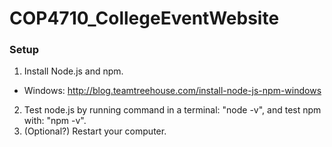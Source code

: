 # COP4710_CollegeEventWebsite
### Setup ###
1. Install Node.js and npm.
  - Windows: http://blog.teamtreehouse.com/install-node-js-npm-windows
2. Test node.js by running command in a terminal: "node -v", and test npm with: "npm -v".
3. (Optional?) Restart your computer.
